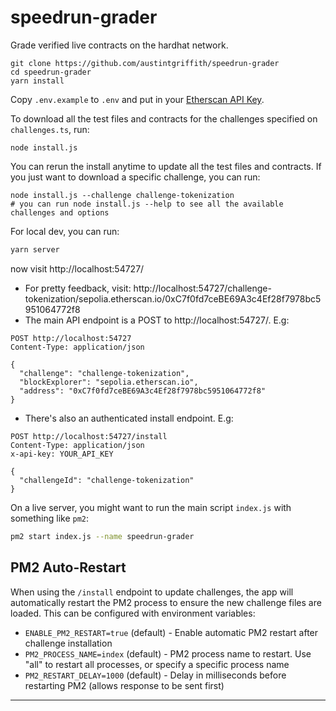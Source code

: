 # speedrun-grader

Grade verified live contracts on the hardhat network.

```
git clone https://github.com/austintgriffith/speedrun-grader
cd speedrun-grader
yarn install
```

Copy `.env.example` to `.env` and put in your [Etherscan API Key](https://etherscan.io/apis).

To download all the test files and contracts for the challenges specified on `challenges.ts`, run:

```
node install.js
```

You can rerun the install anytime to update all the test files and contracts. If you just want to download a specific challenge, you can run:

```
node install.js --challenge challenge-tokenization
# you can run node install.js --help to see all the available challenges and options
```

For local dev, you can run:

```bash
yarn server
```

now visit http://localhost:54727/

- For pretty feedback, visit: http://localhost:54727/challenge-tokenization/sepolia.etherscan.io/0xC7f0fd7ceBE69A3c4Ef28f7978bc5951064772f8
- The main API endpoint is a POST to http://localhost:54727/. E.g:

```
POST http://localhost:54727
Content-Type: application/json

{
  "challenge": "challenge-tokenization",
  "blockExplorer": "sepolia.etherscan.io",
  "address": "0xC7f0fd7ceBE69A3c4Ef28f7978bc5951064772f8"
}
```

- There's also an authenticated install endpoint. E.g:

```
POST http://localhost:54727/install
Content-Type: application/json
x-api-key: YOUR_API_KEY

{
  "challengeId": "challenge-tokenization"
}
```

On a live server, you might want to run the main script `index.js` with something like `pm2`:

```bash
pm2 start index.js --name speedrun-grader
```

## PM2 Auto-Restart

When using the `/install` endpoint to update challenges, the app will automatically restart the PM2 process to ensure the new challenge files are loaded. This can be configured with environment variables:

- `ENABLE_PM2_RESTART=true` (default) - Enable automatic PM2 restart after challenge installation
- `PM2_PROCESS_NAME=index` (default) - PM2 process name to restart. Use "all" to restart all processes, or specify a specific process name
- `PM2_RESTART_DELAY=1000` (default) - Delay in milliseconds before restarting PM2 (allows response to be sent first)

---
